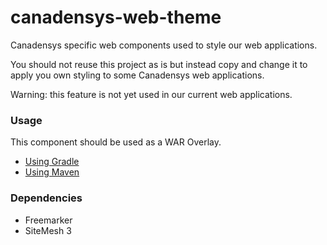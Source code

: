 canadensys-web-theme
====================

Canadensys specific web components used to style our web applications.

You should not reuse this project as is but instead copy and change it to apply you own styling to some Canadensys web applications.

Warning: this feature is not yet used in our current web applications.

### Usage
This component should be used as a WAR Overlay.

* [Using Gradle](https://github.com/scalding/gradle-waroverlay-plugin)
* [Using Maven](http://maven.apache.org/plugins/maven-war-plugin/overlays.html)

### Dependencies
* Freemarker
* SiteMesh 3